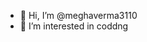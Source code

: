 - 👋 Hi, I’m @meghaverma3110
- 👀 I’m interested in coddng


<!---
meghaverma3110/meghaverma3110 is a ✨ special ✨ repository because its `README.md` (this file) appears on your GitHub profile.
You can click the Preview link to take a look at your changes.
--->
